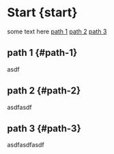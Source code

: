# Start {start}

some text here
[path 1](#path-1)
[path 2](#path-2)
[path 3](#path-3)

## path 1 {#path-1}

asdf

## path 2 {#path-2}

asdfasdf

## path 3 {#path-3}

asdfasdfasdf
